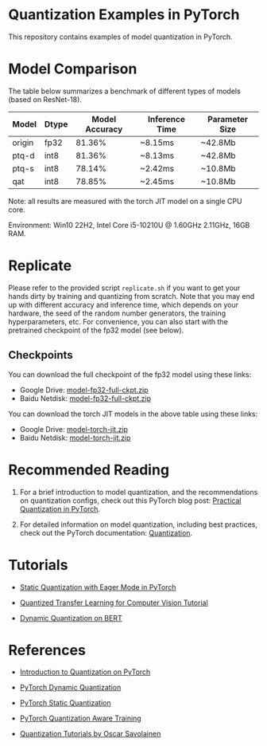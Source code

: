 # Quantization Examples in PyTorch

This repository contains examples of model quantization in PyTorch.

# Model Comparison

The table below summarizes a benchmark of different types of models (based on ResNet-18).

| Model    | Dtype   |   Model Accuracy |   Inference Time |   Parameter Size |
|----------|---------|------------------|------------------|------------------|
| origin   | fp32    |           81.36% |          ~8.15ms |          ~42.8Mb |
| ptq-d    | int8    |           81.36% |          ~8.13ms |          ~42.8Mb |
| ptq-s    | int8    |           78.14% |          ~2.42ms |          ~10.8Mb |
| qat      | int8    |           78.85% |          ~2.45ms |          ~10.8Mb |

Note: all results are measured with the torch JIT model on a single CPU core.

Environment: Win10 22H2, Intel Core i5-10210U @ 1.60GHz 2.11GHz, 16GB RAM.

# Replicate

Please refer to the provided script `replicate.sh` if you want to get your hands dirty by training and quantizing from scratch. Note that you may end up with different accuracy and inference time, which depends on your hardware, the seed of the random number generators, the training hyperparameters, etc. For convenience, you can also start with the pretrained checkpoint of the fp32 model (see below).

## Checkpoints

You can download the full checkpoint of the fp32 model using these links:

- Google Drive: [model-fp32-full-ckpt.zip](https://drive.google.com/file/d/1L64J5xsePj235QG8qAkvillBndMH71cU/view?usp=drive_link)
- Baidu Netdisk: [model-fp32-full-ckpt.zip](https://pan.baidu.com/s/1UhDChDDER-G2HiI4jQwZjg?pwd=ani3)

You can download the torch JIT models in the above table using these links:

- Google Drive: [model-torch-jit.zip](https://drive.google.com/file/d/1_6nhsbaviwwRxwcYGMwwpWiy5-gaZQbK/view?usp=drive_link)
- Baidu Netdisk: [model-torch-jit.zip](https://pan.baidu.com/s/1a2rSanSv9zy3Aw2q36dQXQ?pwd=yenq)

# Recommended Reading

1. For a brief introduction to model quantization, and the recommendations on quantization configs, check out this PyTorch blog post: [Practical Quantization in PyTorch](https://pytorch.org/blog/quantization-in-practice/).

2. For detailed information on model quantization, including best practices, check out the PyTorch documentation: [Quantization](https://pytorch.org/docs/stable/quantization.html).

# Tutorials

- [Static Quantization with Eager Mode in PyTorch](https://pytorch.org/tutorials/advanced/static_quantization_tutorial.html)

- [Quantized Transfer Learning for Computer Vision Tutorial](https://pytorch.org/tutorials/intermediate/quantized_transfer_learning_tutorial.html)

- [Dynamic Quantization on BERT](https://pytorch.org/tutorials/intermediate/dynamic_quantization_bert_tutorial.html)

# References

- [Introduction to Quantization on PyTorch](https://pytorch.org/blog/introduction-to-quantization-on-pytorch/#device-and-operator-support)

- [PyTorch Dynamic Quantization](https://leimao.github.io/blog/PyTorch-Dynamic-Quantization/)

- [PyTorch Static Quantization](https://leimao.github.io/blog/PyTorch-Static-Quantization/)

- [PyTorch Quantization Aware Training](https://leimao.github.io/blog/PyTorch-Static-Quantization/)

- [Quantization Tutorials by Oscar Savolainen](https://github.com/OscarSavolainen/Quantization-Tutorials)
